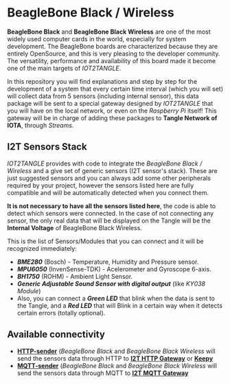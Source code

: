 # BeagleBone Black / Wireless

**BeagleBone Black** and  **BeagleBone Black Wireless** are one of the most widely used computer cards in the world, especially for system development. The BeagleBone boards are characterized because they are entirely OpenSource, and this is very pleasing to the developer community. The versatility, performance and availability of this board made it become one of the main targets of *IOT2TANGLE*.

In this repository you will find explanations and step by step for the development of a system that every certain time interval (which you will set) will collect data from 5 sensors (including internal sensor), this data package will be sent to a special gateway designed by *IOT2TANGLE* that you will have on the local network, or even on the *Raspberry Pi* itself! This gateway will be in charge of adding these packages to **Tangle Network of IOTA**, through *Streams*.

## I2T Sensors Stack

*IOT2TANGLE* provides with code to integrate the *BeagleBone Black / Wireless* and a give set of generic sensors (I2T sensor's stack). These are just suggested sensors and you can always add some other peripherals required by your project, however the sensors listed here are fully compatible and will be automatically detected when you connect them.

**It is not necessary to have all the sensors listed here**, the code is able to detect which sensors were connected. In the case of not connecting any sensor, the only real data that will be displayed on the Tangle will be the **Internal Voltage** of BeagleBone Black Wireless.

This is the list of Sensors/Modules that you can connect and it will be recognized immediately:
- ***BME280*** (Bosch) - Temperature, Humidity and Pressure sensor.
- ***MPU6050*** (InvenSense-TDK) - Acelerometer and Gyroscope 6-axis.
- ***BH1750*** (ROHM) - Ambient Light Sensor.
- ***Generic Adjustable Sound Sensor with digital output*** (like *KY038 Module*)
- Also, you can connect a ***Green LED*** that blink when the data is sent to the Tangle, and a ***Red LED*** that will Blink in a certain way when it detects certain errors (totally optional).

## Available connectivity
- **[HTTP-sender](https://github.com/iot2tangle/BeagleBone-black-wireless/tree/main/http-sender)** (*BeagleBone Black* and *BeagleBone Black  Wireless* will send the sensors data through HTTP to **[I2T HTTP Gateway](https://github.com/iot2tangle/Streams-http-gateway)** or **[Keepy](https://github.com/iot2tangle/Keepy)**
- **[MQTT-sender](https://github.com/iot2tangle/BeagleBone-black-wireless/tree/main/mqtt-sender)** (*BeagleBone Black* and *BeagleBone Black  Wireless* will send the sensors data through MQTT to **[I2T MQTT Gateway](https://github.com/iot2tangle/Streams-mqtt-gateway)**
